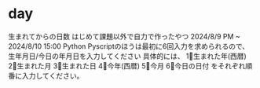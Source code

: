 # day
生まれてからの日数
はじめて課題以外で自力で作ったやつ
2024/8/9 PM ~ 2024/8/10 15:00
Python
Pyscriptのほうは最初に6回入力を求められるので、
生年月日/今日の年月日を入力してください
具体的には、
1⃣生まれた年(西暦)
2⃣生まれた月
3⃣生まれた日
4⃣今年(西暦)
5⃣今月
6⃣今日の日付
をそれぞれ順番に入力してください。
